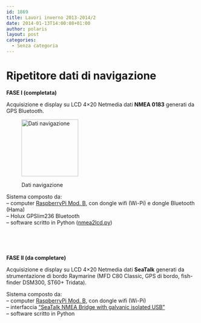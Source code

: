 ```yaml
---
id: 1869
title: Lavori inverno 2013-2014/2
date: 2014-01-13T14:00:08+01:00
author: polaris
layout: post
categories:
  - Senza categoria
---
```

# Ripetitore dati di navigazione

**FASE I (completata)**

Acquisizione e display su LCD 4&#215;20 Netmedia dati **NMEA 0183** generati da GPS Bluetooth.<figure id="attachment_1879" aria-describedby="caption-attachment-1879" style="width: 150px" class="wp-caption alignright">

[<img loading="lazy" class="size-thumbnail wp-image-1879" alt="Dati navigazione" src="http://www.sy-polaris.it/wordpress/wp-content/uploads/2014/01/IMG_20140113_141032-150x150.jpg" width="150" height="150" />](http://www.sy-polaris.it/wordpress/wp-content/uploads/2014/01/IMG_20140113_141032-e1389620137598.jpg)<figcaption id="caption-attachment-1879" class="wp-caption-text">Dati navigazione</figcaption></figure> 

Sistema composto da:  
&#8211; computer <a title="RaspberryPi" href="http://en.wikipedia.org/wiki/Raspberry_Pi" target="_blank">RaspberryPi Mod. B</a>, con dongle wifi (Wi-Pi) e dongle Bluetooth (Hama)  
&#8211; Holux GPSlim236 Bluetooth  
&#8211; software scritto in Python ([nmea2lcd.py](http://www.sy-polaris.it/wordpress/wp-content/uploads/2014/01/output.pdf))

&nbsp;

&nbsp;

**FASE II (da completare)**

Acquisizione e display su LCD 4&#215;20 Netmedia dati **SeaTalk** generati da strumentazione di bordo Raymarine (MFD C80 Classic, GPS di bordo, fish-finder DSM300, ST60+ Tridata).

Sistema composto da:  
&#8211; computer <a title="RaspberryPi" href="http://en.wikipedia.org/wiki/Raspberry_Pi" target="_blank">RaspberryPi Mod. B</a>, con dongle wifi (Wi-Pi)  
&#8211; interfaccia <a title="Seatalk-NMEA" href="http://www.gadgetpool.de/bestellen/catalog/product_info.php/cPath/21/products_id/54" target="_blank">&#8220;SeaTalk NMEA Bridge with galvanic isolated<b> </b>USB&#8221;</a>  
&#8211; software scritto in Python